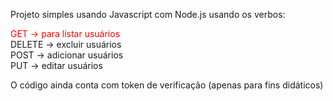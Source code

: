 Projeto simples usando Javascript com Node.js usando os verbos:

<span style="color:red"> GET -> para listar usuários</span>  
DELETE -> excluir usuários  
POST -> adicionar usuários  
PUT -> editar usuários

O código ainda conta com token de verificação (apenas para fins didáticos)
